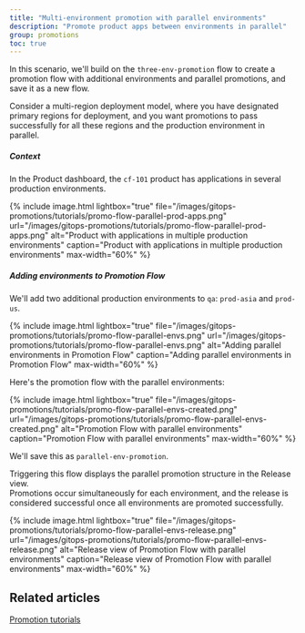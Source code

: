 ```yaml
---
title: "Multi-environment promotion with parallel environments"
description: "Promote product apps between environments in parallel"
group: promotions
toc: true
---
```



In this scenario, we'll build on the `three-env-promotion` flow to create a promotion flow with additional environments and parallel promotions, and save it as a new flow.

Consider a multi-region deployment model, where you have designated primary regions for deployment, and you want promotions to pass successfully for all these regions and the production environment in parallel.

##### Context
In the Product dashboard, the `cf-101` product has applications in several production environments. 

{% include 
image.html 
lightbox="true" 
file="/images/gitops-promotions/tutorials/promo-flow-parallel-prod-apps.png" 
url="/images/gitops-promotions/tutorials/promo-flow-parallel-prod-apps.png"
alt="Product with applications in multiple production environments" 
caption="Product with applications in multiple production environments"
max-width="60%"
%}


##### Adding environments to Promotion Flow

We'll add two additional production environments to `qa`: `prod-asia` and `prod-us`. 

{% include 
image.html 
lightbox="true" 
file="/images/gitops-promotions/tutorials/promo-flow-parallel-envs.png" 
url="/images/gitops-promotions/tutorials/promo-flow-parallel-envs.png"
alt="Adding parallel environments in Promotion Flow" 
caption="Adding parallel environments in Promotion Flow"
max-width="60%"
%}

Here's the promotion flow with the parallel environments:

{% include 
image.html 
lightbox="true" 
file="/images/gitops-promotions/tutorials/promo-flow-parallel-envs-created.png" 
url="/images/gitops-promotions/tutorials/promo-flow-parallel-envs-created.png"
alt="Promotion Flow with parallel environments" 
caption="Promotion Flow with parallel environments"
max-width="60%"
%}


We'll save this as `parallel-env-promotion`. 

Triggering this flow displays the parallel promotion structure in the Release view.  
Promotions occur simultaneously for each environment, and the release is considered successful once all environments are promoted successfully.

{% include 
image.html 
lightbox="true" 
file="/images/gitops-promotions/tutorials/promo-flow-parallel-envs-release.png" 
url="/images/gitops-promotions/tutorials/promo-flow-parallel-envs-release.png"
alt="Release view of Promotion Flow with parallel environments" 
caption="Release view of Promotion Flow with parallel environments"
max-width="60%"
%}

## Related articles
[Promotion tutorials]({{site.baseurl}}/docs/promotions/promotion-scenarios/)

 
 